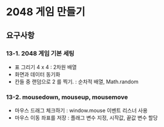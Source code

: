 # 2048 게임 만들기

## 요구사항

### 13-1. 2048 게임 기본 세팅
- 표 그리기 4 x 4  : 2차원 배열
- 화면과 데이터 동기화
- 칸들 중 랜덤으로 2 를 찍기. : 순차적 배열, Math.random 

### 13-2. mousedown, mouseup, mousemove
- 마우스 드래그 체크하기 : window.mouse 이벤트 리스너 사용
- 마우스 이동 좌표를 저장 : 플래그 변수 지정, 시작값, 끝값 변수 할당
